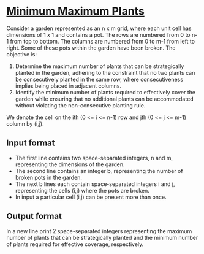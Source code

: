 # [Minimum Maximum Plants][link]

Consider a garden represented as an n x m grid, where each unit cell has dimensions of 1 x 1 and contains a pot. The rows are numbered from 0 to n-1 from top to bottom. The columns are numbered from 0 to m-1 from left to right. Some of these pots within the garden have been broken. The objective is:

1. Determine the maximum number of plants that can be strategically planted in the garden, adhering to the constraint that no two plants can be consecutively planted in the same row, where consecutiveness implies being placed in adjacent columns.
2. Identify the minimum number of plants required to effectively cover the garden while ensuring that no additional plants can be accommodated without violating the non-consecutive planting rule.

We denote the cell on the ith (0 <= i <= n-1) row and jth (0 <= j <= m-1) column by (i,j).

## Input format

- The first line contains two space-separated integers, n and m, representing the dimensions of the garden.
- The second line contains an integer b, representing the number of broken pots in the garden.
- The next b lines each contain space-separated integers i and j, representing the cells (i,j) where the pots are broken.
- In input a particular cell (i,j) can be present more than once.

## Output format

In a new line print 2 space-separated integers representing the maximum number of plants that can be strategically planted and the minimum number of plants required for effective coverage, respectively.

[link]: https://www.hackerearth.com/practice/data-structures/arrays/multi-dimensional/practice-problems/algorithm/minimum-maximum-plants-7fc77039/
